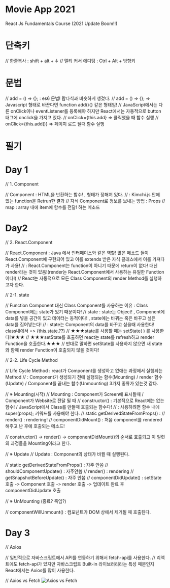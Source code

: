 # Movie App 2021

React Js Fundamentals Course (2021 Update Boom!!)
# 단축키
// 한줄복사 : shift + alt + ↓
// 멀티 커서 에디팅 : Ctrl + Alt + 방향키

# 문법
// add = () => {};   : es6 문법! 람다식과 비슷하게 생겼다.
// add = () => {};   => Javascript 형태로 바꾼다면 function add(){} 같은 형태임!
// JavaScript에서는 다른 onClick이나 eventListener를 등록해야 하지만 React에서는 자동적으로 button 태그에 onclick을 가지고 있다.
// onClick={this.add}   => 클릭했을 때 함수 실행
// onClick={this.add()} => 페이지 로드 될때 함수 실행

# 필기
# Day 1
// 1. Component

// Component : HTML을 반환하는 함수!  , 형태가 정해져 있다.
// <Kimchi/> : Kimchi.js 안에 있는 function을 Retrun한 결과
// 자식 Component로 정보를 보내는 방법 : Props
// map : array 내에 item에 함수를 전달! 하는 메소드

# Day2
// 2. React.Component 

// React.Component : Java 에서 인터페이스와 같은 역할! 많은 메소드 들이 React.Component에 구현되어 있고 이를 extends 받은 자식 클래스에서 이를 가져다가 사용!
//                 : React.Component는 function이 아니기 때문에 return이 없다! 대신 render라는 것이 있음!(render는 React.Component에서 사용하는 유일한 Function이다!)
// React는 자동적으로 모든 Class Component의 render Method를 실행하고자 한다.

// 2-1. state

// Function Component 대신 Class Component를 사용하는 이유 : Class Component에는 state가 있기 때문이다!
// state : state는 Object! , Component에 data를 넣을 공간이 있고 데이터는 동적이다! , state에는 바뀌는 혹은 바꾸고 싶은 data를 집어넣는다!
//       : state는 Component의 data를 바꾸고 싶을때 사용한다! class내에서 => {this.state.??}
// ★★★state를 사용할 때는 setState( ) 를 사용한다!★★★
// ★★★setState를 호출하면 react는 state를 refresh하고 render Function을 호출한다.★★★
// 반대로 말하면 setState를 사용하지 않으면 새 state와 함께 render Function이 호출되지 않을 것이다!

// 2-2. Life Cycle Method

// Life Cycle Method : react가 Component를 생성하고 없애는 과정에서 실행되는 Method
//                   : Component가 생성되기 전에 실행되는 함수(Mounting) / render 함수(Update) / Component를 끝내는 함수(Unmounting) 3가지 종류가 있는것 같다.

// ※ Mounting(시작)
// Mounting : Component가 Screen에 표시될때 / Component가 Website로 전달 될 때
// constructor() : 기본적으로 React에는 없는 함수! / JavaScript에서 Class를 만들때 호출되는 함수다!
//               : 사용하려면 함수 내에 super(props); 키워드를 사용해야 한다.
// static getDerivedStateFromProps() : 
// render() : rendering!
// componentDidMount()  : 처음 component를 rendered 해주고 난 후에 호출되는 메소드!

// constructor() -> render() -> componentDidMount()의 순서로 호출되고 이 일련의 과정들을 Mounting이라고 한다.

// ※ Update
// Update : Component의 상태가 바뀔 때 실행된다.

// static getDerivedStateFromProps() : 자주 안씀
// shouldComponentUpdate() : 자주안씀
// render() : rendering
// getSnapshotBeforeUpdate() : 자주 안씀
// componentDidUpdate() : setState 호출 -> Component 호출 -> render 호출 -> 업데이트 완료 후 componentDidUpdate 호출

// ※ UnMounting (종료? 죽임?) 

// componentWillUnmount() : 컴포넌트가 DOM 상에서 제거될 때 호출된다.

# Day 3

// Axios

// 일반적으로 자바스크립트에서 API를 연동하기 위해서 fetch-api를 사용한다.
// 리액트에도 fetch-api가 있지만 자바스크립트 Built-in 라이브러리라는 특성 때문인지 React에서는 Axios를 많이 사용한다.

// Axios vs Fetch
![Axios vs Fetch](https://user-images.githubusercontent.com/51774351/105630893-e8db8680-5e8e-11eb-9970-0f0d9939a733.PNG)





